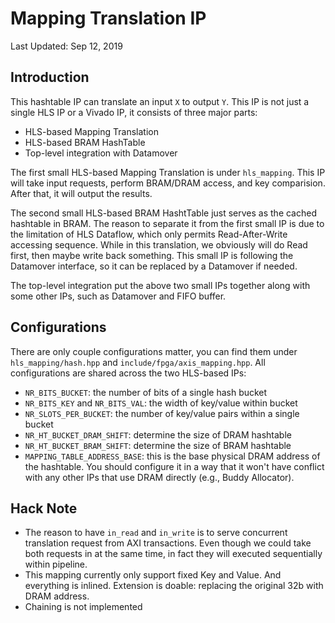 # Mapping Translation IP

Last Updated: Sep 12, 2019

## Introduction

This hashtable IP can translate an input `X` to output `Y`.
This IP is not just a single HLS IP or a Vivado IP, it consists of
three major parts:

- HLS-based Mapping Translation
- HLS-based BRAM HashTable
- Top-level integration with Datamover

The first small HLS-based Mapping Translation is under `hls_mapping`.
This IP will take input requests, perform BRAM/DRAM access,
and key comparision. After that, it will output the results.

The second small HLS-based BRAM HashtTable just serves as the cached
hashtable in BRAM. The reason to separate it from the first small IP
is due to the limitation of HLS Dataflow, which only permits Read-After-Write
accessing sequence. While in this translation, we obviously will
do Read first, then maybe write back something. This small IP is following
the Datamover interface, so it can be replaced by a Datamover if needed.

The top-level integration put the above two small IPs together along with
some other IPs, such as Datamover and FIFO buffer.

## Configurations

There are only couple configurations matter, you can find them under
`hls_mapping/hash.hpp` and `include/fpga/axis_mapping.hpp`. All configurations
are shared across the two HLS-based IPs:

- `NR_BITS_BUCKET`: the number of bits of a single hash bucket
- `NR_BITS_KEY` and `NR_BITS_VAL`: the width of key/value within bucket
- `NR_SLOTS_PER_BUCKET`: the number of key/value pairs within a single bucket
- `NR_HT_BUCKET_DRAM_SHIFT`: determine the size of DRAM hashtable
- `NR_HT_BUCKET_BRAM_SHIFT`: determine the size of BRAM hashtable
- `MAPPING_TABLE_ADDRESS_BASE`: this is the base physical DRAM address of the hashtable.
   You should configure it in a way that it won't have conflict with any other IPs that
   use DRAM directly (e.g., Buddy Allocator).

## Hack Note

- The reason to have `in_read` and `in_write` is to serve concurrent translation
  request from AXI transactions. Even though we could take both requests in at
  the same time, in fact they will executed sequentially within pipeline.
- This mapping currently only support fixed Key and Value. And everything is inlined.
  Extension is doable: replacing the original 32b with DRAM address.
- Chaining is not implemented
